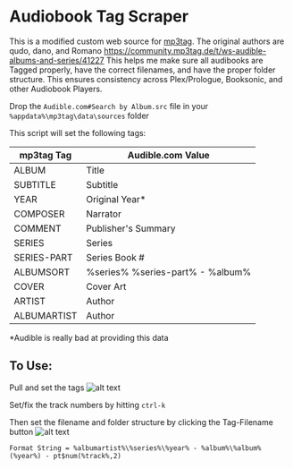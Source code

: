 # Audiobook Tag Scraper

This is a modified custom web source for [mp3tag](https://www.mp3tag.de/en/).  The original authors are qudo, dano, and Romano https://community.mp3tag.de/t/ws-audible-albums-and-series/41227 This helps me make sure all audibooks are Tagged properly, have the correct filenames, and have the proper folder structure.  This ensures consistency across Plex/Prologue, Booksonic, and other Audiobook Players.

Drop the `Audible.com#Search by Album.src` file in your `%appdata%\mp3tag\data\sources` folder

This script will set the following tags:

| mp3tag Tag    | Audible.com Value|
| ------------- | ---------------- |
| ALBUM         | Title            |
| SUBTITLE      | Subtitle         |
| YEAR          | Original Year*   |
| COMPOSER      | Narrator         |
| COMMENT       | Publisher's Summary|
| SERIES        | Series           |
| SERIES-PART   | Series Book #    |
| ALBUMSORT     | %series% %series-part% - %album%|
| COVER         | Cover Art        |
| ARTIST        | Author           |
| ALBUMARTIST   | Author           | 

*Audible is really bad at providing this data
   
## To Use:
Pull and set the tags 
![alt text](https://i.imgur.com/AjJbUqE.png "Tag Source")

Set/fix the track numbers by hitting `ctrl-k`

Then set the filename and folder structure by clicking the Tag-Filename button 
![alt text](https://i.imgur.com/KJGD4sE.png "Tag-Filename")

`Format String = %albumartist%\%series%\%year% - %album%\%album% (%year%) - pt$num(%track%,2)`  